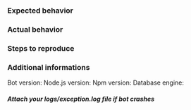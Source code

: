### Expected behavior

### Actual behavior

### Steps to reproduce

### Additional informations
Bot version:
Node.js version:
Npm version:
Database engine: 

##### Attach your logs/exception.log file if bot crashes
